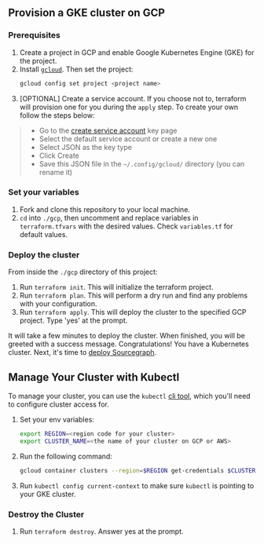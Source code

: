 ## Provision a GKE cluster on GCP

### Prerequisites
1. Create a project in GCP and enable Google Kubernetes Engine (GKE) for the project.
2. Install [`gcloud`](https://cloud.google.com/sdk/docs/install). Then set the project:
   ```bash
   gcloud config set project <project name>
   ```
3. [OPTIONAL] Create a service account. If you choose not to, terraform will provision one for you during the `apply` step. To create your own follow the steps below:

> - Go to the [create service account](https://console.cloud.google.com/apis/credentials/serviceaccountkey) key page
> - Select the default service account or create a new one
> - Select JSON as the key type
> - Click Create
> - Save this JSON file in the `~/.config/gcloud/` directory (you can rename it)

### Set your variables
1. Fork and clone this repository to your local machine.
2. `cd` into `./gcp`, then uncomment and replace variables in `terraform.tfvars` with the desired values. Check `variables.tf` for default values.

### Deploy the cluster
From inside the `./gcp` directory of this project:
1. Run `terraform init`. This will initialize the terraform project.
2. Run `terraform plan`. This will perform a dry run and find any problems with your configuration.
3. Run `terraform apply`. This will deploy the cluster to the specified GCP project. Type 'yes' at the prompt.

It will take a few minutes to deploy the cluster. When finished, you will be greeted with a success message.
Congratulations! You have a Kubernetes cluster. Next, it's time to [deploy Sourcegraph](https://docs.sourcegraph.com/admin/deploy/kubernetes/configure).

## Manage Your Cluster with Kubectl
To manage your cluster, you can use the `kubectl` [cli tool](https://kubernetes.io/docs/tasks/tools/), which you'll need to configure cluster access for.

1. Set your env variables:
    ```bash
    export REGION=<region code for your cluster>
    export CLUSTER_NAME=<the name of your cluster on GCP or AWS>
    ```
2. Run the following command:
    ```bash
    gcloud container clusters --region=$REGION get-credentials $CLUSTER_NAME
    ```
3. Run `kubectl config current-context` to make sure `kubectl` is pointing to your GKE cluster.

### Destroy the Cluster
1. Run `terraform destroy`. Answer yes at the prompt.

